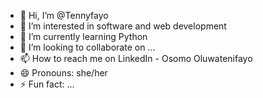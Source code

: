 - 👋 Hi, I’m @Tennyfayo
- 👀 I’m interested in software and web development
- 🌱 I’m currently learning Python
- 💞️ I’m looking to collaborate on ...
- 📫 How to reach me on LinkedIn - Osomo Oluwatenifayo
- 😄 Pronouns: she/her
- ⚡ Fun fact: ...

<!---
Tennyfayo/Tennyfayo is a ✨ special ✨ repository because its `README.md` (this file) appears on your GitHub profile.
You can click the Preview link to take a look at your changes.
--->
